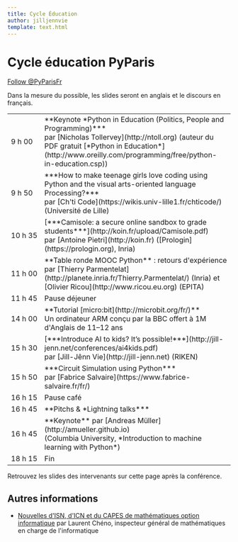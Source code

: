 ```yaml
---
title: Cycle Éducation
author: jilljennvie
template: text.html
---
```


# Cycle éducation PyParis

<a href="https://twitter.com/PyParisFr" class="twitter-follow-button" data-size="large" data-lang="fr" data-show-count="false">Follow @PyParisFr</a><script async src="//platform.twitter.com/widgets.js" charset="utf-8"></script>

Dans la mesure du possible, les slides seront en anglais et le discours en français.

<table class="table table-striped">
<tr><td>9&nbsp;h&nbsp;00</td><td>**Keynote *Python in Education (Politics, People and Programming)***<br />
par [Nicholas Tollervey](http://ntoll.org) (auteur du PDF gratuit [*Python in Education*](http://www.oreilly.com/programming/free/python-in-education.csp))</td></tr>

<tr><td>9&nbsp;h&nbsp;50</td><td>***How to make teenage girls love coding using Python and the visual arts-oriented language Processing?***<br />
par [Ch'ti Code](https://wikis.univ-lille1.fr/chticode/) (Université de Lille)</td></tr>

<tr><td>10&nbsp;h&nbsp;35</td><td>[***Camisole: a secure online sandbox to grade students***](http://koin.fr/upload/Camisole.pdf)<br />
par [Antoine Pietri](http://koin.fr) ([Prologin](https://prologin.org), Inria)</td></tr>

<tr><td>11&nbsp;h&nbsp;00</td><td>**Table ronde MOOC Python** : retours d'expérience<br />
par [Thierry Parmentelat](http://planete.inria.fr/Thierry.Parmentelat/) (Inria) et [Olivier Ricou](http://www.ricou.eu.org) (EPITA)</td></tr>

<tr><td>11&nbsp;h&nbsp;45</td><td>Pause déjeuner</td></tr>

<tr><td>14&nbsp;h&nbsp;00</td><td>**Tutorial [micro:bit](http://microbit.org/fr/)**<br />
Un ordinateur ARM conçu par la BBC offert à 1M d'Anglais de 11–12 ans</td></tr>

<tr><td>15&nbsp;h&nbsp;30</td><td>[***Introduce AI to kids? It’s possible!***](http://jill-jenn.net/conferences/ai4kids.pdf)<br />
par [Jill-Jênn Vie](http://jill-jenn.net) (RIKEN)</td></tr>

<tr><td>15&nbsp;h&nbsp;50</td><td>***Circuit Simulation using Python***<br />
par [Fabrice Salvaire](https://www.fabrice-salvaire.fr/fr/)</td></tr>

<tr><td>16&nbsp;h&nbsp;15</td><td>Pause café</td></tr>

<tr><td>16&nbsp;h&nbsp;45</td><td>**Pitchs &amp; *Lightning talks***</td></tr>

<tr><td>16&nbsp;h&nbsp;45</td><td>**Keynote** par [Andreas Müller](http://amueller.github.io)<br />
(Columbia University, *Introduction to machine learning with Python*)</td></tr>

<tr><td>18&nbsp;h&nbsp;15</td><td>Fin</td></tr>

</table>

Retrouvez les slides des intervenants sur cette page après la conférence.

## Autres informations

- [Nouvelles d'ISN, d'ICN et du CAPES de mathématiques option informatique](http://www.societe-informatique-de-france.fr/2017/04/enseignement-informatique-cheno/) par Laurent Chéno, inspecteur général de mathématiques en charge de l'informatique
